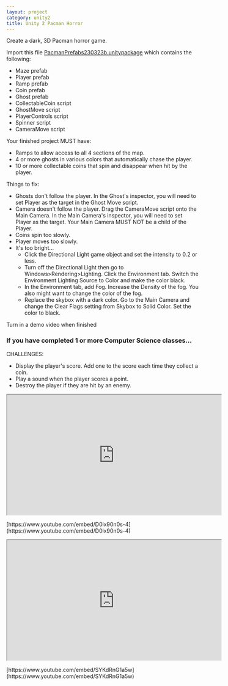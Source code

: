 ```yaml
---
layout: project
category: unity2
title: Unity 2 Pacman Horror
---
```


Create a dark, 3D Pacman horror game.

Import this file [PacmanPrefabs230323b.unitypackage](https://drive.google.com/file/d/1QXQZ7rPFPOxjQNn-q4dy5Z6I6Tn9OO3h/view?usp=sharing) which contains the following:

  -  Maze prefab
  -  Player prefab
  -  Ramp prefab
  -  Coin prefab
  -  Ghost prefab
  -  CollectableCoin script
  -  GhostMove script
  -  PlayerControls script
  -  Spinner script
  -  CameraMove script

Your finished project MUST have:

  -  Ramps to allow access to all 4 sections of the map.
  -  4 or more ghosts in various colors that automatically chase the player.
  -  10 or more collectable coins that spin and disappear when hit by the player.

Things to fix:

  -  Ghosts don't follow the player. In the Ghost's inspector, you will need to set Player as the target in the Ghost Move script.
  -  Camera doesn't follow the player. Drag the CameraMove script onto the Main Camera. In the Main Camera's inspector, you will need to set Player as the target. Your Main Camera MUST NOT be a child of the Player.
  -  Coins spin too slowly.
  -  Player moves too slowly.
  -  It's too bright...
      -  Click the Directional Light game object and set the intensity to 0.2 or less.
      -  Turn off the Directional Light then go to Windows>Rendering>Lighting. Click the Environment tab. Switch the Environment Lighting Source to Color and make the color black.
      -  In the Environment tab, add Fog. Increase the Density of the fog. You also might want to change the color of the fog.
      -  Replace the skybox with a dark color. Go to the Main Camera and change the Clear Flags setting from Skybox to Solid Color. Set the color to black.

Turn in a demo video when finished

### If you have completed 1 or more Computer Science classes...

CHALLENGES:

  -  Display the player's score. Add one to the score each time they collect a coin.
  -  Play a sound when the player scores a point.
  -  Destroy the player if they are hit by an enemy.

  <p><iframe title="YouTube video player" src="https://www.youtube.com/embed/D0lx90n0s-4" width="560" height="315" allowfullscreen="allowfullscreen" allow="accelerometer; autoplay; clipboard-write; encrypted-media; gyroscope; picture-in-picture; web-share" data-mce-fragment="1"></iframe></p>
  [https://www.youtube.com/embed/D0lx90n0s-4](https://www.youtube.com/embed/D0lx90n0s-4)
  <p><iframe title="YouTube video player" src="https://www.youtube.com/embed/SYKdRnG1a5w" width="560" height="315" allowfullscreen="allowfullscreen" allow="accelerometer; autoplay; clipboard-write; encrypted-media; gyroscope; picture-in-picture; web-share" data-mce-fragment="1"></iframe></p>
  [https://www.youtube.com/embed/SYKdRnG1a5w](https://www.youtube.com/embed/SYKdRnG1a5w)
